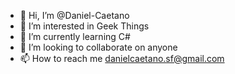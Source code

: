 - 👋 Hi, I’m @Daniel-Caetano
- 👀 I’m interested in Geek Things 
- 🌱 I’m currently learning C#
- 💞️ I’m looking to collaborate on anyone
- 📫 How to reach me danielcaetano.sf@gmail.com

<!---
Daniel-Caetano/Daniel-Caetano is a ✨ special ✨ repository because its `README.md` (this file) appears on your GitHub profile.
You can click the Preview link to take a look at your changes.
--->
